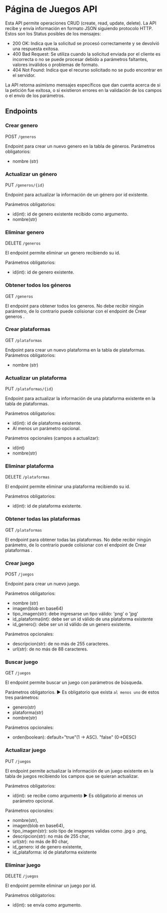# Página de Juegos API #

Esta API permite operaciones CRUD (create, read, update, delete).
La API recibe y envía información en formato JSON siguiendo protocolo HTTP.
Estos son los Status posibles de los mensajes:
- 200 OK: Indica que la solicitud se procesó correctamente y se
devolvió una respuesta exitosa.
- 400 Bad Request: Se utiliza cuando la solicitud enviada por el cliente
es incorrecta o no se puede procesar debido a parámetros faltantes,
valores inválidos o problemas de formato.
- 404 Not Found: Indica que el recurso solicitado no se pudo encontrar
en el servidor.

La API retorna asimismo mensajes específicos que dan cuenta acerca de si la petición fue exitosa, o si existieron errores en la validación de los campos o el envío de los parámetros.

## Endpoints ##

### Crear genero ###

POST `/generos`

Endpoint para crear un nuevo genero en la tabla de géneros. 
Parámetros obligatorios:
- nombre (str)

### Actualizar un género ###

PUT `/generos/{id}`

Endpoint para actualizar la información de un género por id existente.

Parámetros obligatorios:
- id(int): id de genero existente recibido como argumento.
- nombre(str)

### Eliminar genero ###

DELETE `/generos`

El endpoint permite eliminar un genero recibiendo su id. 

Parámetros obligatorios:
- id(int): id de genero existente.

### Obtener todos los géneros ###

GET `/generos`

El endpoint para obtener todos los generos. 
No debe recibir ningún parámetro, de lo contrario puede colisionar con el endpoint de Crear generos .


### Crear plataformas ###

GET `/plataformas`

Endpoint para crear un nuevo plataforma en la tabla de plataformas. 
Parámetros obligatorios:
- nombre (str)

### Actualizar un plataforma ###

PUT `/plataformas/{id}`

Endpoint para actualizar la información de una plataforma existente en la tabla de plataformas.

Parámetros obligatorios:
- id(int): id de plataforma existente.
- Al menos un parámetro opcional.

Parámetros opcionales (campos a actualizar):
- id(int)
- nombre(str)

### Eliminar plataforma ###

DELETE `/plataformas`

El endpoint permite eliminar una plataforma recibiendo su id. 

Parámetros obligatorios:
- id(int): id de plataforma existente.

### Obtener todas las plataformas ###

GET `/plataformas`

El endpoint para obtener todas las plataformas. 
No debe recibir ningún parámetro, de lo contrario puede colisionar con el endpoint de Crear plataformas .

### Crear juego ###

POST `/juegos`

Endpoint para crear un nuevo juego.

Parámetros obligatorios:
- nombre (str)
- imagen(blob en base64)
- tipo_imagen(str): debe ingresarse un tipo válido: 'png' o 'jpg'
- id_plataforma(int): debe ser un id válido de una plataforma existente
- id_genero(): debe ser un id válido de un genero existente.

Parámetros opcionales:
- descripcion(str): de no más de 255 caracteres.
- url(str): de no más de 88 caracteres.

### Buscar juego ###

GET `/juegos`

El endpoint permite buscar un juego con parámetros de búsqueda.

Parámetros obligatorios.
► Es obligatorio que exista `al menos uno` de estos tres parámetros:
- genero(str)
- plataforma(str)
- nombre(str)

Parámetros opcionales:
- orden(boolean): default="true"(1 -> ASC). "false" (0->DESC)

### Actualizar juego ###

PUT `/juegos`

El endpoint permite actualizar la información de un juego existente en la tabla de juegos recibiendo los campos que se quieran actualizar.

Parámetros obligatorios:
- id(int): se recibe como argumento
► Es obligatorio al menos un parámetro opcional.

Parámetros opcionales:
- nombre(str),
- imagen(blob en base64),
- tipo_imagen(str): solo tipo de imagenes validas como .jpg o .png,
- descripcion(str): no más de 255 char,
- url(str): no más de 80 char,
- id_genero: id de genero existente,
- id_plataforma: id de plataforma existente


### Eliminar juego ###

DELETE `/juegos`

El endpoint permite eliminar un juego por id.

Parámetros obligatorios:
- id(int): se envía como argumento.